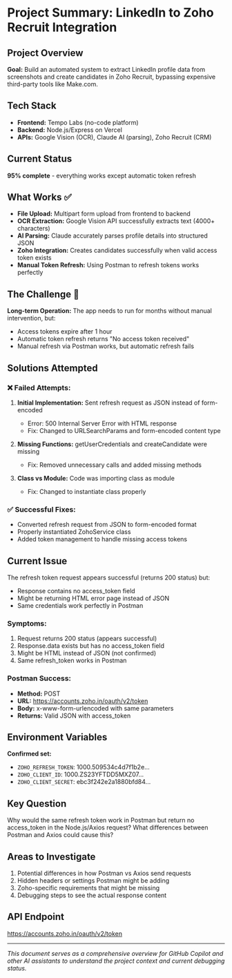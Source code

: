 # Project Summary: LinkedIn to Zoho Recruit Integration

## Project Overview

**Goal:** Build an automated system to extract LinkedIn profile data from screenshots and create candidates in Zoho Recruit, bypassing expensive third-party tools like Make.com.

## Tech Stack

- **Frontend:** Tempo Labs (no-code platform)
- **Backend:** Node.js/Express on Vercel
- **APIs:** Google Vision (OCR), Claude AI (parsing), Zoho Recruit (CRM)

## Current Status

**95% complete** - everything works except automatic token refresh

## What Works ✅

- **File Upload:** Multipart form upload from frontend to backend
- **OCR Extraction:** Google Vision API successfully extracts text (4000+ characters)
- **AI Parsing:** Claude accurately parses profile details into structured JSON
- **Zoho Integration:** Creates candidates successfully when valid access token exists
- **Manual Token Refresh:** Using Postman to refresh tokens works perfectly

## The Challenge 🚫

**Long-term Operation:** The app needs to run for months without manual intervention, but:

- Access tokens expire after 1 hour
- Automatic token refresh returns "No access token received"
- Manual refresh via Postman works, but automatic refresh fails

## Solutions Attempted

### ❌ Failed Attempts:

1. **Initial Implementation:** Sent refresh request as JSON instead of form-encoded
   - Error: 500 Internal Server Error with HTML response
   - Fix: Changed to URLSearchParams and form-encoded content type

2. **Missing Functions:** getUserCredentials and createCandidate were missing
   - Fix: Removed unnecessary calls and added missing methods

3. **Class vs Module:** Code was importing class as module
   - Fix: Changed to instantiate class properly

### ✅ Successful Fixes:

- Converted refresh request from JSON to form-encoded format
- Properly instantiated ZohoService class
- Added token management to handle missing access tokens

## Current Issue

The refresh token request appears successful (returns 200 status) but:

- Response contains no access_token field
- Might be returning HTML error page instead of JSON
- Same credentials work perfectly in Postman

### Symptoms:

1. Request returns 200 status (appears successful)
2. Response.data exists but has no access_token field
3. Might be HTML instead of JSON (not confirmed)
4. Same refresh_token works in Postman

### Postman Success:

- **Method:** POST
- **URL:** https://accounts.zoho.in/oauth/v2/token
- **Body:** x-www-form-urlencoded with same parameters
- **Returns:** Valid JSON with access_token

## Environment Variables

**Confirmed set:**

- `ZOHO_REFRESH_TOKEN`: 1000.509534c4d7f1b2e...
- `ZOHO_CLIENT_ID`: 1000.ZS23YFTDD5MXZ07...
- `ZOHO_CLIENT_SECRET`: ebc3f242e2a1880bfd84...

## Key Question

Why would the same refresh token work in Postman but return no access_token in the Node.js/Axios request? What differences between Postman and Axios could cause this?

## Areas to Investigate

1. Potential differences in how Postman vs Axios send requests
2. Hidden headers or settings Postman might be adding
3. Zoho-specific requirements that might be missing
4. Debugging steps to see the actual response content

## API Endpoint

https://accounts.zoho.in/oauth/v2/token

---

*This document serves as a comprehensive overview for GitHub Copilot and other AI assistants to understand the project context and current debugging status.*
